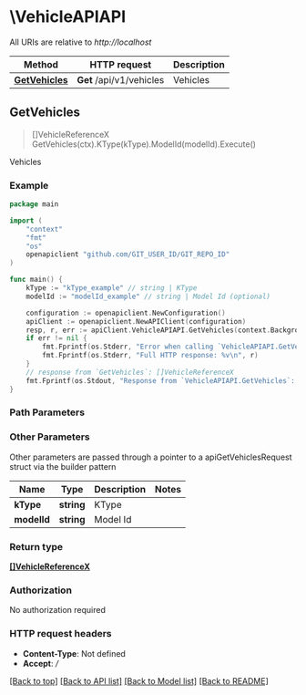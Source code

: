 # \VehicleAPIAPI

All URIs are relative to *http://localhost*

Method | HTTP request | Description
------------- | ------------- | -------------
[**GetVehicles**](VehicleAPIAPI.md#GetVehicles) | **Get** /api/v1/vehicles | Vehicles



## GetVehicles

> []VehicleReferenceX GetVehicles(ctx).KType(kType).ModelId(modelId).Execute()

Vehicles



### Example

```go
package main

import (
	"context"
	"fmt"
	"os"
	openapiclient "github.com/GIT_USER_ID/GIT_REPO_ID"
)

func main() {
	kType := "kType_example" // string | KType
	modelId := "modelId_example" // string | Model Id (optional)

	configuration := openapiclient.NewConfiguration()
	apiClient := openapiclient.NewAPIClient(configuration)
	resp, r, err := apiClient.VehicleAPIAPI.GetVehicles(context.Background()).KType(kType).ModelId(modelId).Execute()
	if err != nil {
		fmt.Fprintf(os.Stderr, "Error when calling `VehicleAPIAPI.GetVehicles``: %v\n", err)
		fmt.Fprintf(os.Stderr, "Full HTTP response: %v\n", r)
	}
	// response from `GetVehicles`: []VehicleReferenceX
	fmt.Fprintf(os.Stdout, "Response from `VehicleAPIAPI.GetVehicles`: %v\n", resp)
}
```

### Path Parameters



### Other Parameters

Other parameters are passed through a pointer to a apiGetVehiclesRequest struct via the builder pattern


Name | Type | Description  | Notes
------------- | ------------- | ------------- | -------------
 **kType** | **string** | KType | 
 **modelId** | **string** | Model Id | 

### Return type

[**[]VehicleReferenceX**](VehicleReferenceX.md)

### Authorization

No authorization required

### HTTP request headers

- **Content-Type**: Not defined
- **Accept**: */*

[[Back to top]](#) [[Back to API list]](../README.md#documentation-for-api-endpoints)
[[Back to Model list]](../README.md#documentation-for-models)
[[Back to README]](../README.md)

